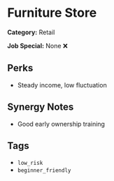 # Furniture Store

**Category:** Retail

**Job Special:** None ❌

## Perks
- Steady income, low fluctuation

## Synergy Notes
- Good early ownership training

## Tags
- `low_risk`
- `beginner_friendly`
